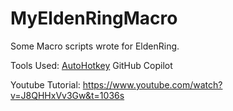 # MyEldenRingMacro
Some Macro scripts wrote for EldenRing.

Tools Used: 
[AutoHotkey](https://www.autohotkey.com/)
GitHub Copilot

Youtube Tutorial: https://www.youtube.com/watch?v=J8QHHxVv3Gw&t=1036s
